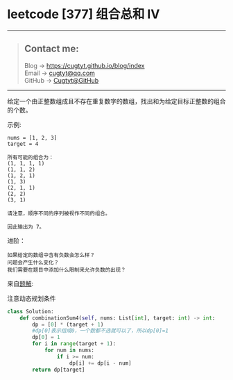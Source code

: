 # leetcode [377] 组合总和 Ⅳ

---
> ## Contact me:
> Blog -> <https://cugtyt.github.io/blog/index>  
> Email -> <cugtyt@qq.com>  
> GitHub -> [Cugtyt@GitHub](https://github.com/Cugtyt)

---

给定一个由正整数组成且不存在重复数字的数组，找出和为给定目标正整数的组合的个数。

示例:
```
nums = [1, 2, 3]
target = 4

所有可能的组合为：
(1, 1, 1, 1)
(1, 1, 2)
(1, 2, 1)
(1, 3)
(2, 1, 1)
(2, 2)
(3, 1)

请注意，顺序不同的序列被视作不同的组合。

因此输出为 7。
```

进阶：

```
如果给定的数组中含有负数会怎么样？
问题会产生什么变化？
我们需要在题目中添加什么限制来允许负数的出现？
```

来自[题解](https://leetcode-cn.com/problems/combination-sum-iv/solution/dong-tai-gui-hua-wan-quan-bei-bao-by-reedfan/):

注意动态规划条件

``` python
class Solution:
    def combinationSum4(self, nums: List[int], target: int) -> int:
        dp = [0] * (target + 1)
        #dp[0]表示组成0，一个数都不选就可以了，所以dp[0]=1
        dp[0] = 1
        for i in range(target + 1):
            for num in nums:
                if i >= num:
                    dp[i] += dp[i - num]
        return dp[target]
```